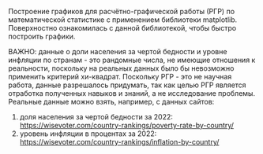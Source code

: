 Построение графиков для расчётно-графической работы (РГР) по математической статистике с применением библиотеки matplotlib.
Поверхностно ознакомилась с данной библиотекой, чтобы быстро построить графики.

ВАЖНО: данные о доли населения за чертой бедности и уровне инфляции по странам - это рандомные числа, не имеющие отношения к реальности, поскольку на реальных данных было бы невозможно применить критерий хи-квадрат.
Поскольку РГР - это не научная работа, данные разрешалось придумать, так как целью РГР является отработка полученных навыков и знаний, а не исследование проблемы.  
Реальные данные можно взять, например, с данных сайтов:
1. доля населения за чертой бедности за 2022: https://wisevoter.com/country-rankings/poverty-rate-by-country/
2. уровень инфляции в процентах за 2022: https://wisevoter.com/country-rankings/inflation-by-country/
